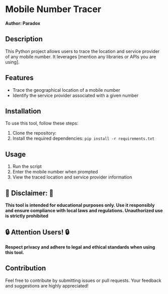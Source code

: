 # Mobile Number Tracer

**Author: Paradox**

## Description
This Python project allows users to trace the location and service provider of any mobile number. It leverages [mention any libraries or APIs you are using].

## Features
- Trace the geographical location of a mobile number
- Identify the service provider associated with a given number

## Installation
To use this tool, follow these steps:
1. Clone the repository: 
2. Install the required dependencies: `pip install -r requirements.txt`

## Usage
1. Run the script
2. Enter the mobile number when prompted
3. View the traced location and service provider information


## 🚨 Disclaimer: 🚨
**This tool is intended for educational purposes only. Use it responsibly and ensure compliance with local laws and regulations. Unauthorized use is strictly prohibited**

## 🔒 Attention Users! 🔒
**Respect privacy and adhere to legal and ethical standards when using this tool.**

## Contribution
Feel free to contribute by submitting issues or pull requests. Your feedback and suggestions are highly appreciated!
